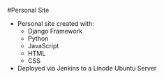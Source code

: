 #Personal Site
- Personal site created with:
	- Django Framework
	- Python
	- JavaScript
	- HTML
	- CSS
- Deployed via Jenkins to a Linode Ubuntu Server
